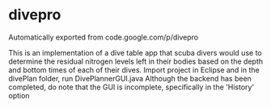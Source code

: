 # divepro
Automatically exported from code.google.com/p/divepro

This is an implementation of a dive table app that scuba divers would use to determine the residual nitrogen levels left in their bodies based on the depth and bottom times of each of their dives. Import project in Eclipse and in the divePlan folder, run DivePlannerGUI.java Although the backend has been completed, do note that the GUI is incomplete, specifically in the 'History' option
